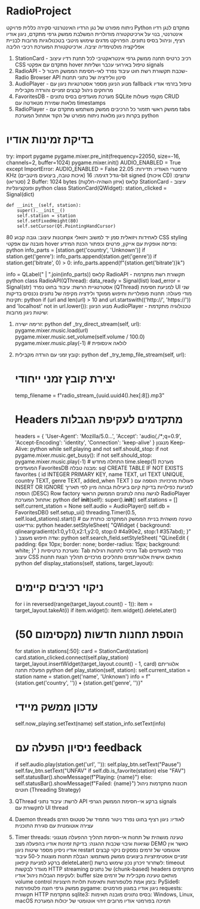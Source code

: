 # RadioProject
ניתוח מפורט של נגן הרדיו האינטרנטי
סקירה כללית
פרויקט Python מתקדם לנגן רדיו אינטרנטי, בנוי על ארכיטקטורה מודולרית המשלבת ממשק גרפי מתקדם, ניגון אודיו רציף, וניהול בסיס נתונים. הפרויקט מדגים שימוש מיטבי בטכנולוגיות מרובות לבניית אפליקציה מולטימדיה יציבה.
ארכיטקטורת המערכת
רכיבי הליבה
1. StationCard - רכיב כרטיס תחנה
ממשק גרפי אינטראקטיבי לכל תחנת רדיו
עיצוב CSS מתקדם עם אפקטי hover
טיפול באירועי עכבר ושליחת signals
2. RadioAPI - שכבת תקשורת רשת
חוט עיבוד נפרד לאי-חסימת הממשק
חיבור ל-Radio Browser API
סינון וולידציה של נתוני תחנות
3. AudioPlayer - מנוע הניגון
מספר אסטרטגיות ניגון עם fallback
טיפול בזרמי אודיו מרוחקים
ניהול קבצים זמניים והורדה מקבילית
4. FavoritesDB - מערכת מועדפים
בסיס נתונים SQLite מקומי
פעולות CRUD מלאות
שמירת מטאדטה עם timestamps
5. RadioPlayer - ממשק ראשי
תזמור כל הרכיבים
ממשק משתמש מתקדם עם tabs
בקרות ניגון מלאות
ניתוח מפורט של הקוד
אתחול המערכת
python
# בדיקת זמינות אודיו
try:
    import pygame
    pygame.mixer.pre_init(frequency=22050, size=-16, channels=2, buffer=1024)
    pygame.mixer.init()
    AUDIO_ENABLED = True
except ImportError:
    AUDIO_ENABLED = False
פרמטרי האודיו:
תדירות: 22.05 KHz (איכות טובה, ביצועים מיטביים)
גודל דגימה: 16-bit signed (איכות CD)
ערוצים: 2 (סטריאו)
Buffer: 1024 bytes (איזון השהיה-חלקות)
קלאס StationCard - עיצוב ופונקציונליות
python
class StationCard(QWidget):
    station_clicked = Signal(dict)
    
    def __init__(self, station):
        super().__init__()
        self.station = station
        self.setFixedHeight(80)
        self.setCursor(Qt.PointingHandCursor)
תכונות עיצוב:
גובה קבוע 80px לאחידות ויזואלית
סמן יד למשוב ויזואלי
CSS styling מובנה עם אפקטי hover
פריסה אופקית עם אייקון, פרטים וכפתור
הכנת המידע:
python
info_parts = [station.get('country', 'Unknown')]
if station.get('genre'):
    info_parts.append(station.get('genre'))
if station.get('bitrate', 0) > 0:
    info_parts.append(f"{station.get('bitrate')}k")

info = QLabel(" | ".join(info_parts))
קלאס RadioAPI - תקשורת רשת מתקדמת
python
class RadioAPI(QThread):
    data_ready = Signal(list)
    load_error = Signal(str)
אסטרטגיית הרשת:
עיבוד בחוט נפרד (QThread) למניעת חסימת UI
שני מודי פעולה: תחנות פופולריות וחיפוש ממוקד
ולידציה מקיפה של נתונים נכנסים
בדיקות תקינות:
python
if (url and len(url) > 10 and 
    url.startswith(('http://', 'https://')) and
    'localhost' not in url.lower()):
מנוע הניגון AudioPlayer - טכנולוגיה מתקדמת
שיטות ניגון מרובות:
1. זרימה ישירה:
python
def _try_direct_stream(self, url):
    pygame.mixer.music.load(url)
    pygame.mixer.music.set_volume(self.volume / 100.0)
    pygame.mixer.music.play(-1)  # לולאה אינסופית
2. קובץ זמני עם הורדה מקבילית:
python
def _try_temp_file_stream(self, url):
    # יצירת קובץ זמני ייחודי
    temp_filename = f"radio_stream_{uuid.uuid4().hex[:8]}.mp3"
    
    # Headers מתקדמים לעקיפת הגבלות
    headers = {
        'User-Agent': 'Mozilla/5.0...',
        'Accept': 'audio/*,*/*;q=0.9',
        'Accept-Encoding': 'identity',
        'Connection': 'keep-alive'
    }
מנגנון Keep-Alive:
python
while self.playing and not self.should_stop:
    if not pygame.mixer.music.get_busy():
        if not self.should_stop:
            pygame.mixer.music.play(-1)  # התחלה מחדש
    time.sleep(1)
מערכת המועדפים FavoritesDB
מבנה טבלה:
sql
CREATE TABLE IF NOT EXISTS favorites (
    id INTEGER PRIMARY KEY,
    name TEXT,
    url TEXT UNIQUE,
    country TEXT,
    genre TEXT,
    added_when TEXT
)
פעולות מרכזיות:
הוספה עם INSERT OR IGNORE למניעת כפילויות
בדיקת קיום ביעילות גבוהה
מיון לפי תאריך הוספה (DESC)
Row factory לגישה נוחה לנתונים
הממשק הראשי RadioPlayer
אתחול המערכת:
python
def __init__(self):
    super().__init__()
    self.stations = []
    self.current_station = None
    self.audio = AudioPlayer()
    self.db = FavoritesDB()
    self.setup_ui()
    threading.Timer(0.5, self.load_stations).start()  # טעינה מושהית
בניית הממשק המתקדם:
כותרת עם גרדיאנט:
python
header.setStyleSheet(
    "QWidget { background: qlineargradient(x1:0,y1:0,x2:1,y2:0, stop:0 #4a90e2, stop:1 #357abd); }"
)
שדה חיפוש מעוצב:
python
self.search_field.setStyleSheet(
    "QLineEdit { padding: 6px 10px; border: none; border-radius: 15px; background: white; }"
)
מערכת כרטיסיות:
Tab מרכזי לתחנות רגילות
Tab נפרד למועדפים
עיצוב CSS מותאם אישית
אלגוריתמים ותהליכים מרכזיים
תהליך הצגת תחנות
python
def display_stations(self, stations, target_layout):
    # ניקוי רכיבים קיימים
    for i in reversed(range(target_layout.count() - 1)):
        item = target_layout.takeAt(i)
        if item.widget():
            item.widget().deleteLater()
    
    # הוספת תחנות חדשות (מקסימום 50)
    for station in stations[:50]:
        card = StationCard(station)
        card.station_clicked.connect(self.play_station)
        target_layout.insertWidget(target_layout.count() - 1, card)
אלגוריתם הפעלת תחנה
python
def play_station(self, station):
    self.current_station = station
    name = station.get('name', 'Unknown')
    info = f"{station.get('country', '')} • {station.get('genre', '')}"
    
    # עדכון ממשק מיידי
    self.now_playing.setText(name)
    self.station_info.setText(info)
    
    # ניסיון הפעלה עם feedback
    if self.audio.play(station.get('url', '')):
        self.play_btn.setText("Pause")
        self.fav_btn.setText("UNFAV" if self.db.is_favorite(station) else "FAV")
        self.statusBar().showMessage(f"Playing: {name}")
    else:
        self.statusBar().showMessage(f"Failed: {name}")
תכונות מתקדמות
ניהול חוטים (Threading Strategy)
1. QThread לרשת:
עיבוד נתוני API ברקע
אי-חסימת הממשק הגרפי
signals לתקשורת עם UI thread
2. Daemon threads לאודיו:
ניגון רציף בחוט נפרד
ניטור מתמיד של סטטוס הזרם
עצירה אוטומטית עם סגירת התוכנית
3. Timer threads:
טעינה מושהית של תחנות
אי-חסימת תהליך ההפעלה
מנגנוני שגיאות וגיבוי
שכבות ההגנה:
בדיקת זמינות אודיו בהפעלה
מצב DEMO כאשר אין אודיו
ניסיון מספר שיטות ניגון
restart אוטומטי של זרמים נפסקים
ניקוי קבצים זמניים
אופטימיזציות ביצועים
ממשק משתמש:
הגבלת תחנות מוצגות ל-50
עיבוד ברקע למניעת קיפאון
deleteLater() לשחרור זיכרון נכון
שימוש ברשת:
timeout מוגדר לבקשות HTTP
streaming של נתונים (chunk-based)
headers מתקדמים לעקיפת הגבלות
ניהול אודיו:
buffer size מותאם
טעינה מקבילית של זרמים
volume control בזמן אמת
פלטפורמות ותאימות
תלויות חיצוניות:
PySide6: ממשק גרפי חוצה פלטפורמות
pygame: ניגון אודיו במגוון פורמטים
requests: תקשורת HTTP מתקדמת
sqlite3: בסיס נתונים מובנה
תאימות:
Windows, Linux, macOS
תמיכה בפורמטי אודיו מרובים
זיהוי אוטומטי של יכולות המערכת

